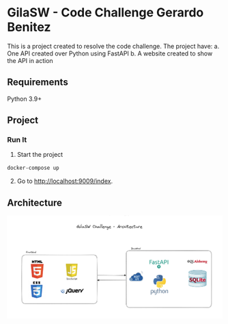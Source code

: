 # GilaSW - Code Challenge Gerardo Benitez
This is a project created to resolve the code challenge. 
The project have:
a. One API created over Python using FastAPI
b. A website created to show the API in action 

## Requirements

Python 3.9+

## Project

### Run It

1. Start the project 

```sh
docker-compose up
```

2. Go to [http://localhost:9009/index](http://localhost:9009/index).

## Architecture

![image info](./static/images/architecture.png)
